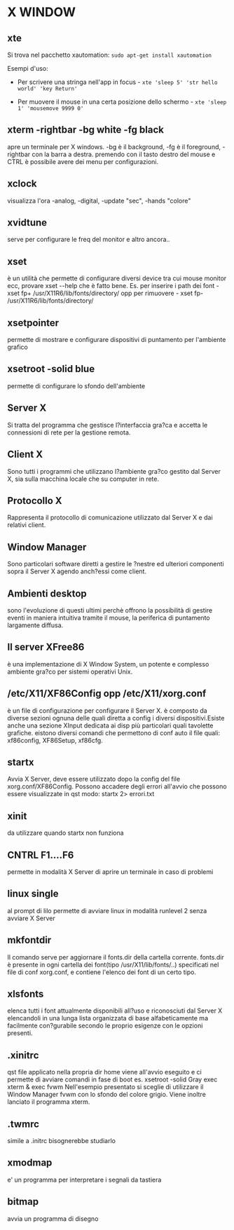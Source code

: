 
#  X WINDOW



## xte

Si trova nel pacchetto xautomation:
`sudo apt-get install xautomation`

Esempi d'uso:
*   Per scrivere una stringa nell'app in focus - 
`xte 'sleep 5' 'str hello world' 'key Return'`

*   Per muovere il mouse in una certa posizione dello schermo - 
`xte 'sleep 1' 'mousemove 9999 0'`





## xterm -rightbar -bg white -fg black
apre un terminale per X windows. -bg è il background, -fg è il foreground, -rightbar con la barra a destra. premendo con il tasto destro del mouse e CTRL è possibile avere dei menu per configurazioni.


## xclock
visualizza l'ora -analog, -digital, -update "sec", -hands "colore" 


## xvidtune
serve per configurare le freq del monitor e altro ancora..


## xset
è un utilità che permette di configurare diversi device tra cui mouse monitor ecc, provare xset --help che è fatto bene. Es. per inserire i path dei font -  xset fp+ /usr/X11R6/lib/fonts/directory/ opp per rimuovere -   xset fp- /usr/X11R6/lib/fonts/directory/


## xsetpointer
permette di mostrare e configurare dispositivi di puntamento per l'ambiente grafico


## xsetroot -solid blue
permette di configurare lo sfondo dell'ambiente



## Server X
Si tratta del programma che gestisce l?interfaccia gra?ca e accetta le connessioni di rete per la gestione remota.


## Client X
Sono tutti i programmi che utilizzano l?ambiente gra?co gestito dal Server X, sia sulla macchina locale che su computer in rete.


## Protocollo X
Rappresenta il protocollo di comunicazione utilizzato dal Server X e dai relativi client.


## Window Manager
Sono particolari software diretti a gestire le ?nestre ed ulteriori componenti sopra il Server X agendo anch?essi come client.


## Ambienti desktop
sono l'evoluzione di questi ultimi perchè offrono la possibilità di gestire eventi in maniera intuitiva tramite il mouse, la periferica di puntamento largamente diffusa.

## Il server XFree86
è una implementazione di X Window System, un potente e complesso ambiente gra?co per sistemi operativi Unix.



## /etc/X11/XF86Config opp /etc/X11/xorg.conf
è un file di configurazione per configurare il Server X. è composto da diverse sezioni ognuna delle quali diretta a config i diversi dispositivi.Esiste anche una sezione XInput dedicata ai disp più particolari quali tavolette grafiche. eistono diversi comandi che permettono di conf auto il file quali: xf86config, XF86Setup, xf86cfg.


## startx
Avvia X Server, deve essere utilizzato dopo la config del file xorg.conf/XF86Config. Possono accadere degli errori all'avvio che possono essere visualizzate in qst modo: startx 2> errori.txt


## xinit
da utilizzare quando startx non funziona


## CNTRL F1....F6
permette in modalità X Server di aprire un terminale in caso di problemi


## linux single
al prompt di lilo permette di avviare linux in modalità runlevel 2 senza avviare X Server


## mkfontdir
Il comando serve per aggiornare il fonts.dir della cartella corrente. fonts.dir è presente in ogni cartella dei font(tipo /usr/X11/lib/fonts/..) specificati nel file di conf xorg.conf, e contiene l'elenco dei font di un certo tipo.


## xlsfonts 
elenca tutti i font attualmente disponibili all?uso e riconosciuti dal Server X elencandoli in una lunga lista organizzata di base alfabeticamente ma facilmente con?gurabile secondo le proprio esigenze con le opzioni presenti.


## .xinitrc
qst file applicato nella propria dir home viene all'avvio eseguito e ci permette di avviare comandi in fase di boot es. xsetroot -solid Gray exec xterm &amp; exec fvwm Nell'esempio presentato si sceglie di utilizzare il Window Manager fvwm con lo sfondo del colore grigio. Viene inoltre lanciato il programma xterm.


## .twmrc
simile a .initrc bisognerebbe studiarlo


## xmodmap
e' un programma per interpretare i segnali da tastiera


## bitmap
avvia un programma di disegno




